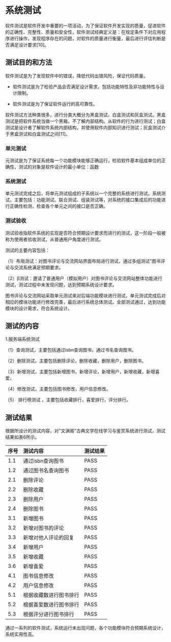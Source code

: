 # 系统测试

软件测试是软件开发中重要的一项活动，为了保证软件开发实现的质量，促进软件的正确性、完整性、质量和安全性，软件测试经典定义是：在规定条件下对应用程序进行操作，发现程序存在的问题，对软件的质量进行衡量，最后进行评估判断是否满足设计要求[10]。

## 测试目的和方法

软件测试是为了发现软件中的错误，降低代码出错风险，保证代码质量。

- 软件测试是为了检验产品会否满足设计需求，包括功能特性及非功能特性与设计限制。

- 软件测试是为了保证软件运行的高可靠性。

软件测试方法种类很多，进行分类大概分为黑盒测试、白盒测试和灰盒测试。黑盒测试是把软件系统当做一个黑箱，不了解内部结构。从软件的行为进行测试；白盒测试是设计者了解软件系统内部结构，并使用软件内部知识进行测试；灰盒测试介于黑盒测试和白盒测试之间[11]。

### 单元测试

元测试是为了保证系统每一个功能模块能够正确运行，检验软件基本组成单位的正确性，测试的对象是软件设计的最小单位：函数

### 系统测试

单元测试完成之后，将单元测试组成的子系统以一个完整的系统进行测试。系统测试，主要包括：功能测试、联合测试、组装测试等，对系统的接口集成后的功能进行正确性检测，检查各个单元之间的接口是否正确。

### 测试验收

测试验收指软件系统的实现是否符合预期设计要求而进行的测试，这一阶段一般被称为使用者验收测试，从普通用户角度进行测试。

测试的主要内容包括：

（1）布局测试：对图书评论与交流网站界面布局进行测试，通过多组测试"图书评论与交流系统满足预期要求。

（2）β测试：邀请了普通用户（模拟用户）对图书评论与交流网站整体功能进行测试，测试过程中未发现问题，达到预期系统设计要求。

图书评论与交流网站采取单元测试来对后端功能模块进行测试，单元测试完成后对相应的模块功能进行修改完善，最后进行系统总体测试。全部测试通过，达到功能模块的设计需求，符合系统设计。

## 测试的内容

1.服务端系统测试

（1）查询测试，主要包括通过isbn查询图书，通过书名查询图书。

（2）删除测试，主要包括删除评论，删除收藏，删除用户，删除图书。

（3）新增测试，主要包括新增图书，新增评论，新增用户，新增收藏，新增喜爱。

（4）修改测试，主要包括图书修改，用户信息修改。

（5） 排行榜测试 ，主要包括收藏排行，喜爱排行，评分排行。





## 测试结果

根据所设计的测试内容，对"文渊阁"古典文学在线学习与鉴赏系统进行测试，测试结果如表6所示。

| 序号 | 测试内容               | 测试结果 |
| :--- | :--------------------- | :------- |
| 1.1  | 通过isbn查询图书       | PASS     |
| 1.2  | 通过图书名查询图书     | PASS     |
| 2.1  | 删除评论               | PASS     |
| 2.2  | 删除收藏               | PASS     |
| 2.3  | 删除用户               | PASS     |
| 2.4  | 删除图书               | PASS     |
| 3.1  | 新增图书               | PASS     |
| 3.2  | 新增对图书的评论       | PASS     |
| 3.3  | 新增对他人评论的回复   | PASS     |
| 3.4  | 新增用户               | PASS     |
| 3.5  | 新增收藏               | PASS     |
| 3.6  | 新增喜爱               | PASS     |
| 4.1  | 图书信息修改           | PASS     |
| 4.2  | 用户信息修改           | PASS     |
| 5.1  | 根据收藏数进行图书排行 | PASS     |
| 5.2  | 根据喜爱数进行图书排行 | PASS     |
| 5.3  | 根据评分进行图书排行   | PASS     |

通过一系列的软件测试，系统运行未出现问题，各个功能模块符合预期系统设计，系统实用性高。

